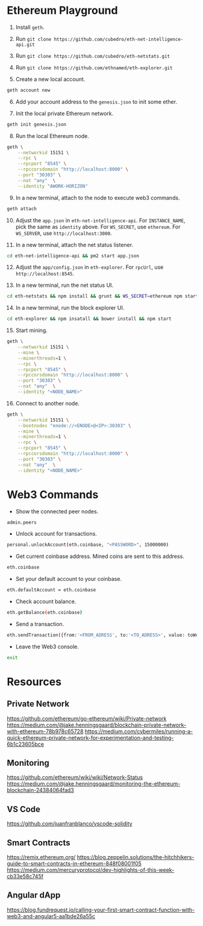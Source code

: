 # Ethereum Playground

1. Install `geth`.
2. Run `git clone https://github.com/cubedro/eth-net-intelligence-api.git`
3. Run `git clone https://github.com/cubedro/eth-netstats.git`
4. Run `git clone https://github.com/ethnamed/eth-explorer.git`

5. Create a new local account.
```sh
geth account new 
```

6. Add your account address to the `genesis.json` to init some ether.

7. Init the local private Ethereum network.
```sh
geth init genesis.json
```

8. Run the local Ethereum node.
```sh
geth \
    --networkid 15151 \
    --rpc \
    --rpcport "8545" \
    --rpccorsdomain "http://localhost:8000" \
    --port "30303" \
    --nat "any"  \
    --identity "AWORK-HORIZON"
```

9. In a new terminal, attach to the node to execute web3 commands.
```sh
geth attach
```

10. Adjust the `app.json` in `eth-net-intelligence-api`.
For `INSTANCE_NAME`, pick the same as `identity` above. For `WS_SECRET`, use `ethereum`. For `WS_SERVER`, use `http://localhost:3000`.

11. In a new terminal, attach the net status listener.
```sh
cd eth-net-intelligence-api && pm2 start app.json
```

12. Adjust the `app/config.json` in `eth-explorer`. For `rpcUrl`, use `http://localhost:8545`.

13. In a new terminal, run the net status UI.
```sh
cd eth-netstats && npm install && grunt && WS_SECRET=ethereum npm start
```

14. In a new terminal, run the block explorer UI.
```sh
cd eth-explorer && npm insatall && bower install && npm start
```

15. Start mining.
```sh
geth \
    --networkid 15151 \
    --mine \
    --minerthreads=1 \
    --rpc \
    --rpcport "8545" \
    --rpccorsdomain "http://localhost:8000" \
    --port "30303" \
    --nat "any"  \
    --identity "<NODE_NAME>"
```

16. Connect to another node.
```sh
geth \
    --networkid 15151 \
    --bootnodes "enode://<ENODE>@<IP>:30303" \
    --mine \
    --minerthreads=1 \
    --rpc \
    --rpcport "8545" \
    --rpccorsdomain "http://localhost:8000" \
    --port "30303" \
    --nat "any"  \
    --identity "<NODE_NAME>"
```

# Web3 Commands

- Show the connected peer nodes.
```sh
admin.peers
```

- Unlock account for transactions.
```sh
personal.unlockAccount(eth.coinbase, "<PASSWORD>", 15000000)
```

- Get current coinbase address. Mined coins are sent to this address.
```sh
eth.coinbase
```

- Set your default account to your coinbase.
```sh
eth.defaultAccount = eth.coinbase
```

- Check account balance.
```sh
eth.getBalance(eth.coinbase)
```

- Send a transaction.
```sh
eth.sendTransaction({from:'<FROM_ADRESS', to:'<TO_ADRESS>', value: toWei(0.05, "ether"), gas:21000});
```

- Leave the Web3 console.
```sh
exit
```

# Resources

## Private Network
https://github.com/ethereum/go-ethereum/wiki/Private-network
https://medium.com/@jake.henningsgaard/blockchain-private-network-with-ethereum-78b978c65728
https://medium.com/cybermiles/running-a-quick-ethereum-private-network-for-experimentation-and-testing-6b1c23605bce

## Monitoring
https://github.com/ethereum/wiki/wiki/Network-Status
https://medium.com/@jake.henningsgaard/monitoring-the-ethereum-blockchain-24384064fad3

## VS Code
https://github.com/juanfranblanco/vscode-solidity

## Smart Contracts
https://remix.ethereum.org/
https://blog.zeppelin.solutions/the-hitchhikers-guide-to-smart-contracts-in-ethereum-848f08001f05
https://medium.com/mercuryprotocol/dev-highlights-of-this-week-cb33e58c745f

## Angular dApp
https://blog.fundrequest.io/calling-your-first-smart-contract-function-with-web3-and-angular5-aa1bde26a55c
